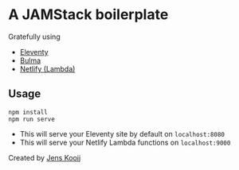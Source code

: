 # A JAMStack boilerplate
Gratefully using 
- [Eleventy](https://11ty.dev)
- [Bulma](https://bulma.io)
- [Netlify (Lambda)](https://netlify.com)


## Usage
```
npm install
npm run serve
```
- This will serve your Eleventy site by default on `localhost:8080`
- This will serve your Netlify Lambda functions on `localhost:9000`

Created by [Jens Kooij](https://jenskooij.nl)